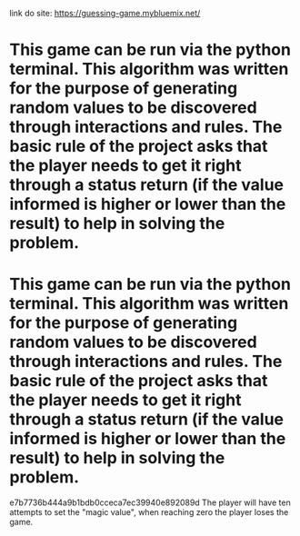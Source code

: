 link do site: https://guessing-game.mybluemix.net/

This game can be run via the python terminal.
This algorithm was written for the purpose of generating random values ​​to be discovered through interactions and rules.
The basic rule of the project asks that the player needs to get it right through a status return (if the value informed is higher or lower than the result) to help in solving the problem.
=======
This game can be run via the python terminal.
This algorithm was written for the purpose of generating random values ​​to be discovered through interactions and rules.
The basic rule of the project asks that the player needs to get it right through a status return (if the value informed is higher or lower than the result) to help in solving the problem.
========
e7b7736b444a9b1bdb0cceca7ec39940e892089d
The player will have ten attempts to set the "magic value", when reaching zero the player loses the game.
